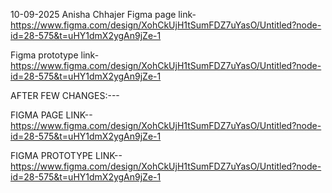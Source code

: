 10-09-2025
Anisha Chhajer
Figma page link-https://www.figma.com/design/XohCkUjH1tSumFDZ7uYasO/Untitled?node-id=28-575&t=uHY1dmX2ygAn9jZe-1

Figma prototype link-https://www.figma.com/design/XohCkUjH1tSumFDZ7uYasO/Untitled?node-id=28-575&t=uHY1dmX2ygAn9jZe-1

AFTER FEW CHANGES:---

FIGMA PAGE LINK--https://www.figma.com/design/XohCkUjH1tSumFDZ7uYasO/Untitled?node-id=28-575&t=uHY1dmX2ygAn9jZe-1

FIGMA PROTOTYPE LINK--https://www.figma.com/design/XohCkUjH1tSumFDZ7uYasO/Untitled?node-id=28-575&t=uHY1dmX2ygAn9jZe-1